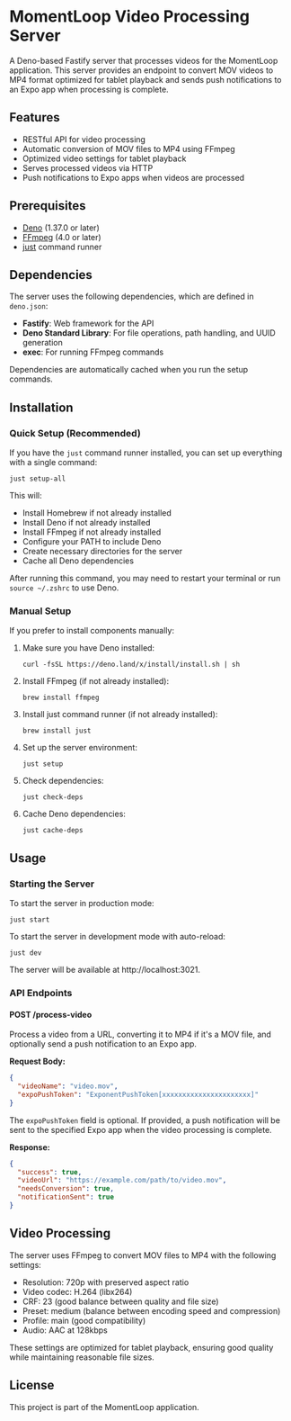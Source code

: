 # MomentLoop Video Processing Server

A Deno-based Fastify server that processes videos for the MomentLoop application. This server provides an endpoint to convert MOV videos to MP4 format optimized for tablet playback and sends push notifications to an Expo app when processing is complete.

## Features

- RESTful API for video processing
- Automatic conversion of MOV files to MP4 using FFmpeg
- Optimized video settings for tablet playback
- Serves processed videos via HTTP
- Push notifications to Expo apps when videos are processed

## Prerequisites

- [Deno](https://deno.land/) (1.37.0 or later)
- [FFmpeg](https://ffmpeg.org/) (4.0 or later)
- [just](https://github.com/casey/just) command runner

## Dependencies

The server uses the following dependencies, which are defined in `deno.json`:

- **Fastify**: Web framework for the API
- **Deno Standard Library**: For file operations, path handling, and UUID generation
- **exec**: For running FFmpeg commands

Dependencies are automatically cached when you run the setup commands.

## Installation

### Quick Setup (Recommended)

If you have the `just` command runner installed, you can set up everything with a single command:

```
just setup-all
```

This will:
- Install Homebrew if not already installed
- Install Deno if not already installed
- Install FFmpeg if not already installed
- Configure your PATH to include Deno
- Create necessary directories for the server
- Cache all Deno dependencies

After running this command, you may need to restart your terminal or run `source ~/.zshrc` to use Deno.

### Manual Setup

If you prefer to install components manually:

1. Make sure you have Deno installed:
   ```
   curl -fsSL https://deno.land/x/install/install.sh | sh
   ```

2. Install FFmpeg (if not already installed):
   ```
   brew install ffmpeg
   ```

3. Install just command runner (if not already installed):
   ```
   brew install just
   ```

4. Set up the server environment:
   ```
   just setup
   ```

5. Check dependencies:
   ```
   just check-deps
   ```

6. Cache Deno dependencies:
   ```
   just cache-deps
   ```

## Usage

### Starting the Server

To start the server in production mode:

```
just start
```

To start the server in development mode with auto-reload:

```
just dev
```

The server will be available at http://localhost:3021.

### API Endpoints

#### POST /process-video

Process a video from a URL, converting it to MP4 if it's a MOV file, and optionally send a push notification to an Expo app.

**Request Body:**

```json
{
  "videoName": "video.mov",
  "expoPushToken": "ExponentPushToken[xxxxxxxxxxxxxxxxxxxxxx]"
}
```

The `expoPushToken` field is optional. If provided, a push notification will be sent to the specified Expo app when the video processing is complete.

**Response:**

```json
{
  "success": true,
  "videoUrl": "https://example.com/path/to/video.mov",
  "needsConversion": true,
  "notificationSent": true
}
```
## Video Processing

The server uses FFmpeg to convert MOV files to MP4 with the following settings:

- Resolution: 720p with preserved aspect ratio
- Video codec: H.264 (libx264)
- CRF: 23 (good balance between quality and file size)
- Preset: medium (balance between encoding speed and compression)
- Profile: main (good compatibility)
- Audio: AAC at 128kbps

These settings are optimized for tablet playback, ensuring good quality while maintaining reasonable file sizes.

## License

This project is part of the MomentLoop application.
